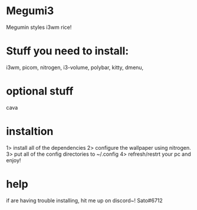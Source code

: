 # Megumi3
Megumin styles i3wm rice!


# Stuff you need to install:
i3wm, 
picom, 
nitrogen, 
i3-volume, 
polybar, 
kitty, 
dmenu, 

# optional stuff
cava


# instaltion

1> install all of the dependencies
2> configure the wallpaper using nitrogen.
3> put all of the config directories to ~/.config
4> refresh/restrt your pc and enjoy! 



# help
if are having trouble installing, hit me up on discord~! Sato#6712
